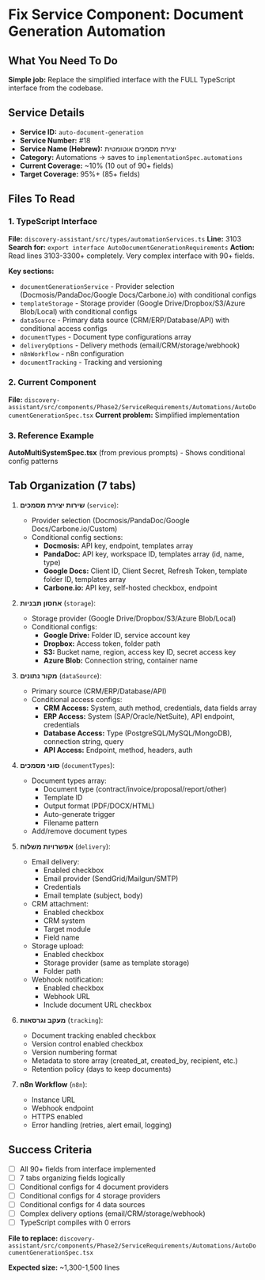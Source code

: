 # Fix Service Component: Document Generation Automation

## What You Need To Do

**Simple job:** Replace the simplified interface with the FULL TypeScript interface from the codebase.

## Service Details
- **Service ID:** `auto-document-generation`
- **Service Number:** #18
- **Service Name (Hebrew):** יצירת מסמכים אוטומטית
- **Category:** Automations → saves to `implementationSpec.automations`
- **Current Coverage:** ~10% (10 out of 90+ fields)
- **Target Coverage:** 95%+ (85+ fields)

## Files To Read

### 1. TypeScript Interface
**File:** `discovery-assistant/src/types/automationServices.ts`
**Line:** 3103
**Search for:** `export interface AutoDocumentGenerationRequirements`
**Action:** Read lines 3103-3300+ completely. Very complex interface with 90+ fields.

**Key sections:**
- `documentGenerationService` - Provider selection (Docmosis/PandaDoc/Google Docs/Carbone.io) with conditional configs
- `templateStorage` - Storage provider (Google Drive/Dropbox/S3/Azure Blob/Local) with conditional configs
- `dataSource` - Primary data source (CRM/ERP/Database/API) with conditional access configs
- `documentTypes` - Document type configurations array
- `deliveryOptions` - Delivery methods (email/CRM/storage/webhook)
- `n8nWorkflow` - n8n configuration
- `documentTracking` - Tracking and versioning

### 2. Current Component
**File:** `discovery-assistant/src/components/Phase2/ServiceRequirements/Automations/AutoDocumentGenerationSpec.tsx`
**Current problem:** Simplified implementation

### 3. Reference Example
**AutoMultiSystemSpec.tsx** (from previous prompts) - Shows conditional config patterns

## Tab Organization (7 tabs)

1. **שירות יצירת מסמכים** (`service`):
   - Provider selection (Docmosis/PandaDoc/Google Docs/Carbone.io/Custom)
   - Conditional config sections:
     - **Docmosis:** API key, endpoint, templates array
     - **PandaDoc:** API key, workspace ID, templates array (id, name, type)
     - **Google Docs:** Client ID, Client Secret, Refresh Token, template folder ID, templates array
     - **Carbone.io:** API key, self-hosted checkbox, endpoint

2. **אחסון תבניות** (`storage`):
   - Storage provider (Google Drive/Dropbox/S3/Azure Blob/Local)
   - Conditional configs:
     - **Google Drive:** Folder ID, service account key
     - **Dropbox:** Access token, folder path
     - **S3:** Bucket name, region, access key ID, secret access key
     - **Azure Blob:** Connection string, container name

3. **מקור נתונים** (`dataSource`):
   - Primary source (CRM/ERP/Database/API)
   - Conditional access configs:
     - **CRM Access:** System, auth method, credentials, data fields array
     - **ERP Access:** System (SAP/Oracle/NetSuite), API endpoint, credentials
     - **Database Access:** Type (PostgreSQL/MySQL/MongoDB), connection string, query
     - **API Access:** Endpoint, method, headers, auth

4. **סוגי מסמכים** (`documentTypes`):
   - Document types array:
     - Document type (contract/invoice/proposal/report/other)
     - Template ID
     - Output format (PDF/DOCX/HTML)
     - Auto-generate trigger
     - Filename pattern
   - Add/remove document types

5. **אפשרויות משלוח** (`delivery`):
   - Email delivery:
     - Enabled checkbox
     - Email provider (SendGrid/Mailgun/SMTP)
     - Credentials
     - Email template (subject, body)
   - CRM attachment:
     - Enabled checkbox
     - CRM system
     - Target module
     - Field name
   - Storage upload:
     - Enabled checkbox
     - Storage provider (same as template storage)
     - Folder path
   - Webhook notification:
     - Enabled checkbox
     - Webhook URL
     - Include document URL checkbox

6. **מעקב וגרסאות** (`tracking`):
   - Document tracking enabled checkbox
   - Version control enabled checkbox
   - Version numbering format
   - Metadata to store array (created_at, created_by, recipient, etc.)
   - Retention policy (days to keep documents)

7. **n8n Workflow** (`n8n`):
   - Instance URL
   - Webhook endpoint
   - HTTPS enabled
   - Error handling (retries, alert email, logging)

## Success Criteria

- [ ] All 90+ fields from interface implemented
- [ ] 7 tabs organizing fields logically
- [ ] Conditional configs for 4 document providers
- [ ] Conditional configs for 4 storage providers
- [ ] Conditional configs for 4 data sources
- [ ] Complex delivery options (email/CRM/storage/webhook)
- [ ] TypeScript compiles with 0 errors

**File to replace:** `discovery-assistant/src/components/Phase2/ServiceRequirements/Automations/AutoDocumentGenerationSpec.tsx`

**Expected size:** ~1,300-1,500 lines
